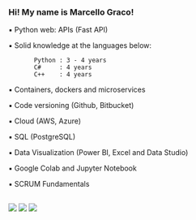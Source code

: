 ### Hi! My name is Marcello Graco!

▪ Python web: APIs (Fast API)

▪ Solid knowledge at the languages below:
           
           Python : 3 - 4 years
           C#     : 4 years
           C++    : 4 years

▪ Containers, dockers and microservices

▪ Code versioning (Github, Bitbucket)

▪ Cloud (AWS, Azure)

▪ SQL (PostgreSQL)

▪ Data Visualization (Power BI, Excel and Data Studio)

▪ Google Colab and Jupyter Notebook

▪ SCRUM Fundamentals
 ##

  <div>
  <a href="https://www.instagram.com/marcello.graco/" target="_blank"><img src="https://img.shields.io/badge/-Instagram-%23E4405F?style=for-the-badge&logo=instagram&logoColor=white" target="_blank"></a>
  <a href="https://www.linkedin.com/in/hi-its-marcello-graco/" target="_blank"><img src="https://img.shields.io/badge/-LinkedIn-%230077B5?style=for-the-badge&logo=linkedin&logoColor=white" target="_blank"></a> 
  <a href="https://wa.me/5521972542036" target="_blank"><img src="https://img.shields.io/badge/WhatsApp-25D366?style=for-the-badge&logo=whatsapp&logoColor=white" target="_blank"></a> 
    
  <div>
